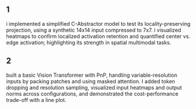 ## 1
i implemented a simplified C-Abstractor model to test its locality-preserving projection, using a synthetic 14x14 input compressed to 7x7.
i visualized heatmaps to confirm localized activation retention and quantified center vs. edge activation; highlighting its strength in spatial multimodal tasks.
## 2
built a basic Vision Transformer with PnP, handling variable-resolution inputs by packing patches and using masked attention. I added token dropping and resolution sampling, visualized input heatmaps and output norms across configurations, and demonstrated the cost-performance trade-off with a line plot.
